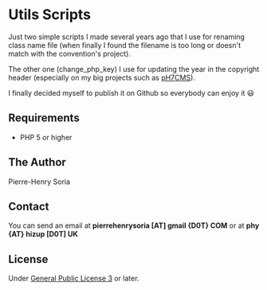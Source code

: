 # Utils Scripts

Just two simple scripts I made several years ago that I use for renaming class name file (when finally I found the filename is too long or doesn't match with the convention's project). 

The other one (change_php_key) I use for updating the year in the copyright header (especially on my big projects such as [pH7CMS](https://github.com/pH7Software/pH7-Social-Dating-CMS)).

I finally decided myself to publish it on Github so everybody can enjoy it :smiley:


## Requirements

- PHP 5 or higher


## The Author

Pierre-Henry Soria


## Contact

You can send an email at **pierrehenrysoria [AT] gmail {D0T} COM** or at **phy {AT} hizup [D0T] UK**


## License

Under [General Public License 3](http://www.gnu.org/licenses/gpl.html) or later.